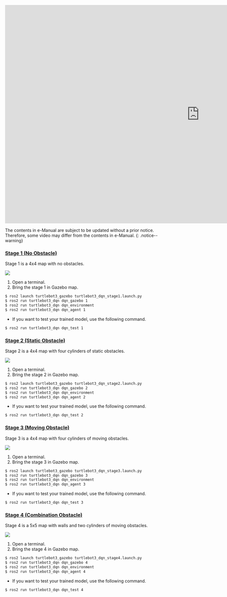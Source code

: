
<iframe width="1280" height="720" src="https://www.youtube.com/embed/5uIZU8PCHT8" frameborder="0" allow="autoplay; encrypted-media" allowfullscreen></iframe>

The contents in e-Manual are subject to be updated without a prior notice. Therefore, some video may differ from the contents in e-Manual.
{: .notice--warning} 

### [Stage 1 (No Obstacle)](#stage-1-no-obstacle)
Stage 1 is a 4x4 map with no obstacles.

![](/assets/images/platform/turtlebot3/machine_learning/stage_1.jpg)

1. Open a terminal.
2. Bring the stage 1 in Gazebo map.
``` bash
$ ros2 launch turtlebot3_gazebo turtlebot3_dqn_stage1.launch.py
$ ros2 run turtlebot3_dqn dqn_gazebo 1
$ ros2 run turtlebot3_dqn dqn_environment
$ ros2 run turtlebot3_dqn dqn_agent 1
```

- If you want to test your trained model, use the following command.
``` bash
$ ros2 run turtlebot3_dqn dqn_test 1
```

### [Stage 2 (Static Obstacle)](#stage-2-static-obstacle)

Stage 2 is a 4x4 map with four cylinders of static obstacles.

![](/assets/images/platform/turtlebot3/machine_learning/stage_2.jpg)

1. Open a terminal.
2. Bring the stage 2 in Gazebo map.
``` bash
$ ros2 launch turtlebot3_gazebo turtlebot3_dqn_stage2.launch.py
$ ros2 run turtlebot3_dqn dqn_gazebo 2
$ ros2 run turtlebot3_dqn dqn_environment
$ ros2 run turtlebot3_dqn dqn_agent 2
```

- If you want to test your trained model, use the following command.
``` bash
$ ros2 run turtlebot3_dqn dqn_test 2
```

### [Stage 3 (Moving Obstacle)](#stage-3-moving-obstacle)
Stage 3 is a 4x4 map with four cylinders of moving obstacles.

![](/assets/images/platform/turtlebot3/machine_learning/stage_3.jpg)

1. Open a terminal.
2. Bring the stage 3 in Gazebo map.
``` bash
$ ros2 launch turtlebot3_gazebo turtlebot3_dqn_stage3.launch.py
$ ros2 run turtlebot3_dqn dqn_gazebo 3
$ ros2 run turtlebot3_dqn dqn_environment
$ ros2 run turtlebot3_dqn dqn_agent 3
```

- If you want to test your trained model, use the following command.
``` bash
$ ros2 run turtlebot3_dqn dqn_test 3
```

### [Stage 4 (Combination Obstacle)](#stage-4-combination-obstacle)
Stage 4 is a 5x5 map with walls and two cylinders of moving obstacles.

![](/assets/images/platform/turtlebot3/machine_learning/stage_4.jpg)

1. Open a terminal.
2. Bring the stage 4 in Gazebo map.
``` bash
$ ros2 launch turtlebot3_gazebo turtlebot3_dqn_stage4.launch.py
$ ros2 run turtlebot3_dqn dqn_gazebo 4
$ ros2 run turtlebot3_dqn dqn_environment
$ ros2 run turtlebot3_dqn dqn_agent 4
```

- If you want to test your trained model, use the following command.
``` bash
$ ros2 run turtlebot3_dqn dqn_test 4
```

